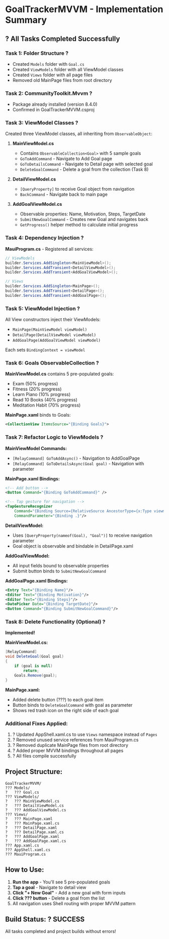 # GoalTrackerMVVM - Implementation Summary

## ? All Tasks Completed Successfully

### Task 1: Folder Structure ?
- Created `Models` folder with `Goal.cs`
- Created `ViewModels` folder with all ViewModel classes
- Created `Views` folder with all page files
- Removed old MainPage files from root directory

### Task 2: CommunityToolkit.Mvvm ?
- Package already installed (version 8.4.0)
- Confirmed in GoalTrackerMVVM.csproj

### Task 3: ViewModel Classes ?
Created three ViewModel classes, all inheriting from `ObservableObject`:

1. **MainViewModel.cs**
   - Contains `ObservableCollection<Goal>` with 5 sample goals
   - `GoToAddCommand` - Navigate to Add Goal page
   - `GoToDetailsCommand` - Navigate to Detail page with selected goal
   - `DeleteGoalCommand` - Delete a goal from the collection (Task 8)

2. **DetailViewModel.cs**
   - `[QueryProperty]` to receive Goal object from navigation
   - `BackCommand` - Navigate back to main page

3. **AddGoalViewModel.cs**
   - Observable properties: Name, Motivation, Steps, TargetDate
   - `SubmitNewGoalCommand` - Creates new Goal and navigates back
   - `GetProgress()` helper method to calculate initial progress

### Task 4: Dependency Injection ?
**MauiProgram.cs** - Registered all services:
```csharp
// ViewModels
builder.Services.AddSingleton<MainViewModel>();
builder.Services.AddTransient<DetailViewModel>();
builder.Services.AddTransient<AddGoalViewModel>();

// Views
builder.Services.AddSingleton<MainPage>();
builder.Services.AddTransient<DetailPage>();
builder.Services.AddTransient<AddGoalPage>();
```

### Task 5: ViewModel Injection ?
All View constructors inject their ViewModels:
- `MainPage(MainViewModel viewModel)`
- `DetailPage(DetailViewModel viewModel)`
- `AddGoalPage(AddGoalViewModel viewModel)`

Each sets `BindingContext = viewModel`

### Task 6: Goals ObservableCollection ?
**MainViewModel.cs** contains 5 pre-populated goals:
- Exam (50% progress)
- Fitness (20% progress)
- Learn Piano (10% progress)
- Read 10 Books (40% progress)
- Meditation Habit (70% progress)

**MainPage.xaml** binds to Goals:
```xml
<CollectionView ItemsSource="{Binding Goals}">
```

### Task 7: Refactor Logic to ViewModels ?

**MainViewModel Commands:**
- `[RelayCommand] GoToAddAsync()` - Navigation to AddGoalPage
- `[RelayCommand] GoToDetailsAsync(Goal goal)` - Navigation with parameter

**MainPage.xaml Bindings:**
```xml
<!-- Add button -->
<Button Command="{Binding GoToAddCommand}" />

<!-- Tap gesture for navigation -->
<TapGestureRecognizer 
    Command="{Binding Source={RelativeSource AncestorType={x:Type viewmodel:MainViewModel}}, Path=GoToDetailsCommand}"
    CommandParameter="{Binding .}"/>
```

**DetailViewModel:**
- Uses `[QueryProperty(nameof(Goal), "Goal")]` to receive navigation parameter
- Goal object is observable and bindable in DetailPage.xaml

**AddGoalViewModel:**
- All input fields bound to observable properties
- Submit button binds to `SubmitNewGoalCommand`

**AddGoalPage.xaml Bindings:**
```xml
<Entry Text="{Binding Name}"/>
<Editor Text="{Binding Motivation}"/>
<Editor Text="{Binding Steps}"/>
<DatePicker Date="{Binding TargetDate}"/>
<Button Command="{Binding SubmitNewGoalCommand}"/>
```

### Task 8: Delete Functionality (Optional) ?
**Implemented!**

**MainViewModel.cs:**
```csharp
[RelayCommand]
void DeleteGoal(Goal goal)
{
    if (goal is null)
        return;
    Goals.Remove(goal);
}
```

**MainPage.xaml:**
- Added delete button (???) to each goal item
- Button binds to `DeleteGoalCommand` with goal as parameter
- Shows red trash icon on the right side of each goal

### Additional Fixes Applied:
1. ? Updated AppShell.xaml.cs to use `Views` namespace instead of `Pages`
2. ? Removed unused service references from MauiProgram.cs
3. ? Removed duplicate MainPage files from root directory
4. ? Added proper MVVM bindings throughout all pages
5. ? All files compile successfully

## Project Structure:
```
GoalTrackerMVVM/
??? Models/
?   ??? Goal.cs
??? ViewModels/
?   ??? MainViewModel.cs
?   ??? DetailViewModel.cs
?   ??? AddGoalViewModel.cs
??? Views/
?   ??? MainPage.xaml
?   ??? MainPage.xaml.cs
?   ??? DetailPage.xaml
?   ??? DetailPage.xaml.cs
?   ??? AddGoalPage.xaml
?   ??? AddGoalPage.xaml.cs
??? App.xaml.cs
??? AppShell.xaml.cs
??? MauiProgram.cs
```

## How to Use:
1. **Run the app** - You'll see 5 pre-populated goals
2. **Tap a goal** - Navigate to detail view
3. **Click "+ New Goal"** - Add a new goal with form inputs
4. **Click ??? button** - Delete a goal from the list
5. All navigation uses Shell routing with proper MVVM pattern

## Build Status: ? SUCCESS
All tasks completed and project builds without errors!
